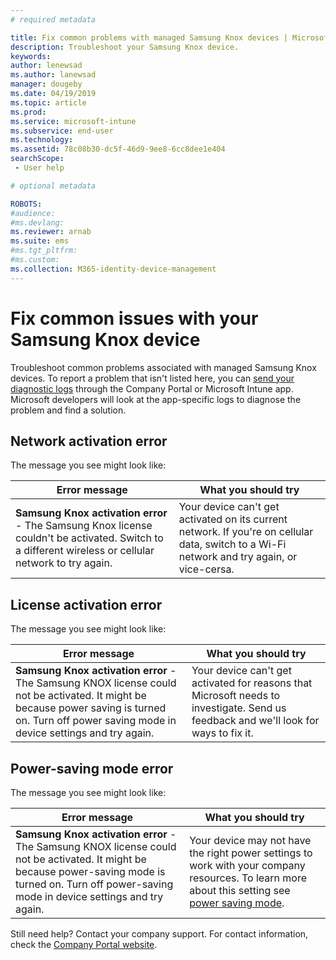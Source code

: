 ```yaml
---
# required metadata

title: Fix common problems with managed Samsung Knox devices | Microsoft Docs
description: Troubleshoot your Samsung Knox device.
keywords:
author: lenewsad
ms.author: lanewsad
manager: dougeby
ms.date: 04/19/2019
ms.topic: article
ms.prod:
ms.service: microsoft-intune
ms.subservice: end-user
ms.technology:
ms.assetid: 78c08b30-dc5f-46d9-9ee8-6cc8dee1e404
searchScope:
 - User help

# optional metadata

ROBOTS:  
#audience:
#ms.devlang:
ms.reviewer: arnab
ms.suite: ems
#ms.tgt_pltfrm:
#ms.custom:
ms.collection: M365-identity-device-management
---
```


# Fix common issues with your Samsung Knox device

Troubleshoot common problems associated with managed Samsung Knox devices. To report a problem that isn't listed here, you can [send your diagnostic logs](send-logs-to-microsoft-android.md) through the Company Portal or Microsoft Intune app. Microsoft developers will look at the app-specific logs to diagnose the problem and find a solution.    

## Network activation error  

The message you see might look like:

|Error message|What you should try|
|---|---|
|**Samsung Knox activation error** - The Samsung Knox license couldn't be activated. Switch to a different wireless or cellular network to try again.|Your device can't get activated on its current network. If you're on cellular data, switch to a Wi-Fi network and try again, or vice-cersa.|

## License activation error

The message you see might look like:

|Error message|What you should try|
|---|---|
|**Samsung Knox activation error** - The Samsung KNOX license could not be activated. It might be because power saving is turned on. Turn off power saving mode in device settings and try again.|Your device can't get activated for reasons that Microsoft needs to investigate. Send us feedback and we'll look for ways to fix it.|

## Power-saving mode error

The message you see might look like:

|Error message|What you should try|
|---|---|
|**Samsung Knox activation error** - The Samsung KNOX license could not be activated. It might be because power-saving mode is turned on. Turn off power-saving mode in device settings and try again. |Your device may not have the right power settings to work with your company resources. To learn more about this setting see [power saving mode](power-saving-mode-android.md).|  

Still need help? Contact your company support. For contact information, check the [Company Portal website](https://go.microsoft.com/fwlink/?linkid=2010980).
